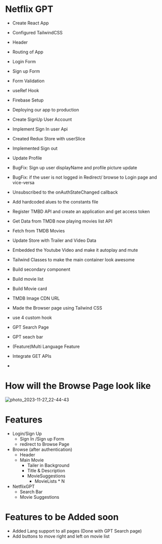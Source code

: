 # Netflix GPT


- Create React App
- Configured TailwindCSS
- Header
- Routing of App
- Login Form
- Sign up Form
- Form Validation
- useRef Hook
- Firebase Setup
- Deploying our app to production
- Create SignUp User Account
- Implement Sign In user Api
- Created Redux Store with userSlice
- Implemented Sign out
- Update Profile
- BugFix: Sign up user displayName and profile picture update
- BugFix: if the user is not logged in Redirect/ browse to Login page and vice-versa
- Unsubscribed to the onAuthStateChanged callback
- Add hardcoded alues to the constants file
- Register TMBD API and create an application and get access token
- Get Data from TMDB now playing movies list API
- Fetch from TMDB Movies
- Update Store with Trailer and Video Data
- Embedded the Youtube Video and make it autoplay and mute
- Tailwind Classes to make the main container look awesome
- Build secondary component
- Build movie list
- Build Movie card
- TMDB Image CDN URL
- Made the Browser page using Tailwind CSS
- use 4 custom hook
- GPT Search Page
- GPT seach bar
- (Feature)Multi Language Feature
- Integrate GET APIs

- 
# How will the Browse Page look like
![photo_2023-11-27_22-44-43](https://github.com/harshchandwani/netflixy-gpt/assets/67815775/65f53bb1-3de6-4da6-a11a-e2fec24b8444)


# Features

- Login/Sign Up
  - Sign In /Sign up Form
  - redirect to Browse Page
- Browse (after authentication)
  - Header
  - Main Movie
    - Tailer in Background
    - Title & Description
    - MovieSuggestions
      - MovieLists \* N
- NetflixGPT
  - Search Bar
  - Movie Suggestions


# Features to be Added soon
- Added Lang support to all pages (Done with GPT Search page)
- Add buttons to move right and left on movie list
